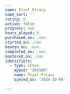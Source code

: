 ```yaml
---
name: Pixel Piracy
name_sort: ''
rating: 0
active: false
progress: new
hours_played: 0
purchased_on: .nan
started_on: .nan
beaten_on: .nan
completed_on: .nan
mastered_on: .nan
identifiers:
  - type: steam
    appid: '264140'
    name: Pixel Piracy
    synced_on: '2024-10-04'

---
```

